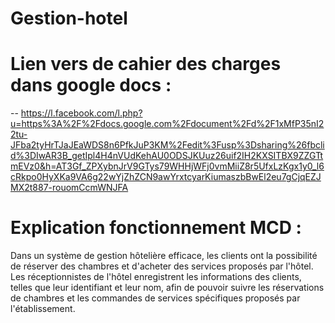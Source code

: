 # Gestion-hotel

# Lien vers de cahier des charges dans google docs  : 
 -- https://l.facebook.com/l.php?u=https%3A%2F%2Fdocs.google.com%2Fdocument%2Fd%2F1xMfP35nI22tu-JFba2tyHrTJaJEaWDS8n6PfkJuP3KM%2Fedit%3Fusp%3Dsharing%26fbclid%3DIwAR3B_getIpl4H4nVUdKehAU0ODSJKUuz26uif2IH2KXSITBX9ZZGTtmEVz0&h=AT3Gf_ZPXybnJrV9GTys79WHHjWFj0vmMiiZ8r5UfxLzKgx1y0_l6cRkpo0HyXKa9VA6g22wYjZhZCN9awYrxtcyarKiumaszbBwEl2eu7gCjqEZJMX2t887-rouomCcmWNJFA

 # Explication fonctionnement MCD :
 Dans un système de gestion hôtelière efficace, les clients ont la possibilité de réserver des chambres et d'acheter des services proposés par l'hôtel. Les réceptionnistes de l'hôtel enregistrent les informations des clients, telles que leur identifiant et leur nom, afin de pouvoir suivre les réservations de chambres et les commandes de services spécifiques proposés par l'établissement.
